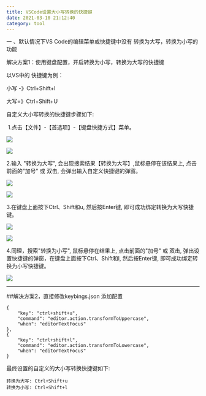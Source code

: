```yaml
---
title: VSCode设置大小写转换的快捷键
date: 2021-03-10 21:12:40
category: tool
---
```

一 、默认情况下VS Code的编辑菜单或快捷键中没有 转换为大写，转换为小写的功能

解决方案1：使用键盘配置，开启转换为小写，转换为大写的快捷键 

以VS中的 快捷键为例：

小写 -》Ctrl+Shift+l

大写=》Ctrl+Shift+U

自定义大小写转换的快捷键步骤如下:

 1.点击【文件】-【首选项】-【键盘快捷方式】菜单。

![](https://upload-images.jianshu.io/upload_images/10024246-d5ee5749c318312e.png?imageMogr2/auto-orient/strip%7CimageView2/2/w/1240) 

![](https://upload-images.jianshu.io/upload_images/10024246-423b8ab14aade804.png?imageMogr2/auto-orient/strip%7CimageView2/2/w/1240)

2.输入 "转换为大写", 会出现搜索结果【转换为大写】,鼠标悬停在该结果上, 点击前面的"加号" 或 双击, 会弹出输入自定义快捷键的弹窗。

![](https://upload-images.jianshu.io/upload_images/10024246-60e4e6fcbe5fa6b2.png?imageMogr2/auto-orient/strip%7CimageView2/2/w/1240) 

![](https://upload-images.jianshu.io/upload_images/10024246-3f1c888971fb2a73.png?imageMogr2/auto-orient/strip%7CimageView2/2/w/1240) 

3.在键盘上面按下Ctrl、Shift和u, 然后按Enter键, 即可成功绑定转换为大写快捷键。

![](https://upload-images.jianshu.io/upload_images/10024246-65a4b55675f8717b.png?imageMogr2/auto-orient/strip%7CimageView2/2/w/1240) 

![](https://upload-images.jianshu.io/upload_images/10024246-9ecd4ce60718de32.png?imageMogr2/auto-orient/strip%7CimageView2/2/w/1240)

4.同理，搜索"转换为小写", 鼠标悬停在结果上, 点击前面的"加号" 或 双击, 弹出设置快捷键的弹窗，在键盘上面按下Ctrl、Shift和l, 然后按Enter键, 即可成功绑定转换为小写快捷键。

![](https://upload-images.jianshu.io/upload_images/10024246-7f3e695948c286af.png?imageMogr2/auto-orient/strip%7CimageView2/2/w/1240)


---
##解决方案2，直接修改keybings.json 添加配置

    {
        "key": "ctrl+shift+u",
        "command": "editor.action.transformToUppercase",
        "when": "editorTextFocus"
    },
    {
        "key": "ctrl+shift+l",
        "command": "editor.action.transformToLowercase",
        "when": "editorTextFocus"
    }
最终设置的自定义的大小写转换快捷键如下: 

```
转换为大写: Ctrl+Shift+u
转换为小写: Ctrl+Shift+l
```
